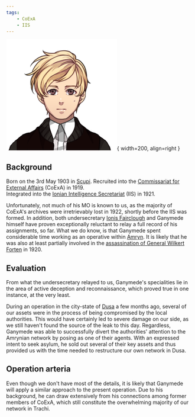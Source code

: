 ```yaml
---
tags:
    - CoExA
    - IIS
---
```


![Ganymede](../assets/people/G1923.png){ width=200, align=right }
## Background
Born on the 3rd May 1903 in [Scupi](../Cities/scupi.md).
Recruited into the [Commissariat for External Affairs](../Organizations/CoExA.md) (CoExA) in 1919.<br>
Integrated into the [Ionian Intelligence Secretariat](../Organizations/IIS.md) (IIS)  in 1921.

Unfortunately, not much of his MO is known to us, as the majority of CoExA's archives were irretrievably lost in 1922, shortly before the IIS was formed. 
In addition, both undersecretary [Ionis Fairclough]() and Ganymede himself have proven exceptionally reluctant to relay a full record of his assignments, so far.
What we do know, is that Ganymede spent considerable time working as an operative within [Amryn](../States/Amryn.md). It is likely that he was also at least partially involved in the [assassination of General Wilkert Forten](../Events/kulturkampf) in 1920.

## Evaluation
From what the undersecretary relayed to us, Ganymede's specialities lie in the area of active deception and reconnaissance, which proved true in one instance, at the very least.

During an operation in the city-state of [Dusa](../Cities/Dusa.md) a few months ago, several of our assets were in the process of being compromised by the local authorities.
This would have certainly led to severe damage on our side, as we still haven't found the source of the leak to this day.
Regardless, Ganymede was able to successfully divert the authorities' attention to the Amrynian network by posing as one of their agents. With an expressed intent to seek asylum, he sold out several of their key assets and thus provided us with the time needed to restructure our own network in Dusa.

## Operation arteria
Even though we don't have most of the details, it is likely that Ganymede will apply a similar approach to the present operation. Due to his background, he can draw extensively from his connections among former members of CoExA, which still constitute the overwhelming majority of our network in Trachi.